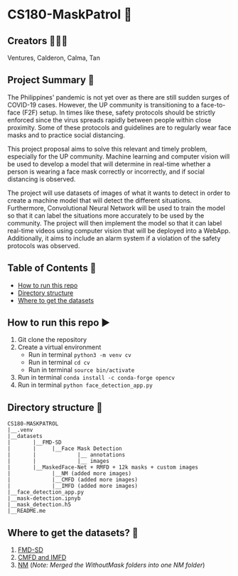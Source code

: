 # CS180-MaskPatrol 🚀

## Creators 👩🏻‍💻
Ventures, Calderon, Calma, Tan 

## Project Summary 📝

The Philippines' pandemic is not yet over as there are still sudden surges of COVID-19 cases. However, the UP community is transitioning to a face-to-face (F2F) setup. In times like these, safety protocols should be strictly enforced since the virus spreads rapidly between people within close proximity. Some of these protocols and guidelines are to regularly wear face masks and to practice social distancing. 

This project proposal aims to solve this relevant and timely problem, especially for the UP community. Machine learning and computer vision will be used to develop a model that will determine in real-time whether a person is wearing a face mask correctly or incorrectly, and if social distancing is observed. 

The project will use datasets of images of what it wants to detect in order to create a machine model that will detect the different situations. Furthermore, Convolutional Neural Network will be used to train the model so that it can label the situations more accurately to be used by the community. The project will then implement the model so that it can label real-time videos using computer vision that will be deployed into a WebApp. Additionally, it aims to include an alarm system if a violation of the safety protocols was observed.

## Table of Contents 📑

- [How to run this repo](#how-to-run-this-repo)
- [Directory structure](#directory-structure)
- [Where to get the datasets](#where-to-get-the-datasets)

## How to run this repo ▶️

1. Git clone the repository
2. Create a virtual environment 
   - Run in terminal `python3 -m venv cv`
   - Run in terminal `cd cv`
   - Run in terminal `source bin/activate` 
3. Run in terminal `conda install -c conda-forge opencv`
4. Run in terminal `python face_detection_app.py`

## Directory structure 📁

```
CS180-MASKPATROL    
|__.venv
|__datasets
|       |__FMD-SD
|       |     |__Face Mask Detection
|       |             |__ annotations
|       |             |__ images
|       |__MaskedFace-Net + RMFD + 12k masks + custom images
|             |__NM (added more images)
|             |__CMFD (added more images)
|             |__IMFD (added more images)
|__face_detection_app.py
|__mask-detection.ipnyb
|__mask_detection.h5
|__README.me
```

## Where to get the datasets? 📂

1. [FMD-SD](https://www.kaggle.com/datasets/andrewmvd/face-mask-detection)
2. [CMFD and IMFD](https://github.com/cabani/MaskedFace-Net)
3. [NM](https://www.kaggle.com/datasets/ashishjangra27/face-mask-12k-images-dataset) (_Note: Merged the WithoutMask folders into one NM folder_)

